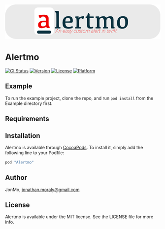
![alertmo_logo.png](https://github.com/JonMo/Alertmo/blob/master/alertmo_logo.png)


# Alertmo

[![CI Status](http://img.shields.io/travis/JonMo/Alertmo.svg?style=flat)](https://travis-ci.org/JonMo/Alertmo)
[![Version](https://img.shields.io/cocoapods/v/Alertmo.svg?style=flat)](http://cocoapods.org/pods/Alertmo)
[![License](https://img.shields.io/cocoapods/l/Alertmo.svg?style=flat)](http://cocoapods.org/pods/Alertmo)
[![Platform](https://img.shields.io/cocoapods/p/Alertmo.svg?style=flat)](http://cocoapods.org/pods/Alertmo)

## Example

To run the example project, clone the repo, and run `pod install` from the Example directory first.

## Requirements

## Installation

Alertmo is available through [CocoaPods](http://cocoapods.org). To install
it, simply add the following line to your Podfile:

```ruby
pod "Alertmo"
```

## Author

JonMo, jonathan.moraly@gmail.com

## License

Alertmo is available under the MIT license. See the LICENSE file for more info.
